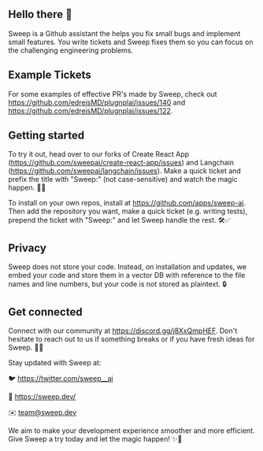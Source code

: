 ## Hello there 👋

Sweep is a Github assistant the helps you fix small bugs and implement small features. You write tickets and Sweep fixes them so you can focus on the challenging engineering problems.

## Example Tickets

For some examples of effective PR's made by Sweep, check out https://github.com/edreisMD/plugnplai/issues/140 and https://github.com/edreisMD/plugnplai/issues/122.

## Getting started

To try it out, head over to our forks of Create React App (https://github.com/sweepai/create-react-app/issues) and Langchain (https://github.com/sweepai/langchain/issues). Make a quick ticket and prefix the title with "Sweep:" (not case-sensitive) and watch the magic happen. 🚀🔮

To install on your own repos, install at https://github.com/apps/sweep-ai. Then add the repository you want, make a quick ticket (e.g. writing tests), prepend the ticket with "Sweep:" and let Sweep handle the rest. 🛠️✅

## Privacy

Sweep does not store your code. Instead, on installation and updates, we embed your code and store them in a vector DB with reference to the file names and line numbers, but your code is not stored as plaintext. 🔒

## Get connected

Connect with our community at https://discord.gg/j8XxQmpHEF. Don't hesitate to reach out to us if something breaks or if you have fresh ideas for Sweep. 💬👥

Stay updated with Sweep at:

🐦 https://twitter.com/sweep__ai

🔗 https://sweep.dev/

✉️ team@sweep.dev

We aim to make your development experience smoother and more efficient. Give Sweep a try today and let the magic happen! ✨🤖

<!--

**Here are some ideas to get you started:**

🙋‍♀️ A short introduction - what is your organization all about?
🌈 Contribution guidelines - how can the community get involved?
👩‍💻 Useful resources - where can the community find your docs? Is there anything else the community should know?
🍿 Fun facts - what does your team eat for breakfast?
🧙 Remember, you can do mighty things with the power of [Markdown](https://docs.github.com/github/writing-on-github/getting-started-with-writing-and-formatting-on-github/basic-writing-and-formatting-syntax)
-->
